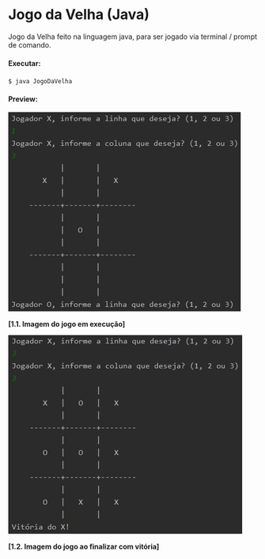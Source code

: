 # Jogo da Velha (Java)
Jogo da Velha feito na linguagem java, para ser jogado via terminal / prompt de comando.

#### Executar:
`$ java JogoDaVelha` 

#### Preview:

![Screenshot](preview/01.jpg)

**[1.1. Imagem do jogo em execução]**

![Screenshot](preview/02.jpg)

**[1.2. Imagem do jogo ao finalizar com vitória]**